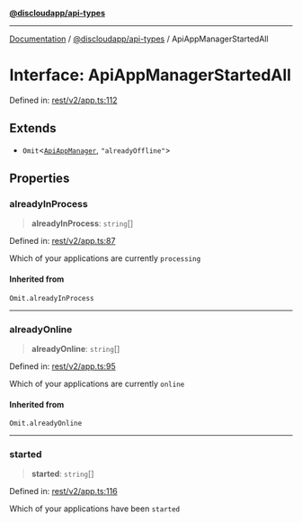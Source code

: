 [**@discloudapp/api-types**](../README.md)

***

[Documentation](../../../packages.md) / [@discloudapp/api-types](../README.md) / ApiAppManagerStartedAll

# Interface: ApiAppManagerStartedAll

Defined in: [rest/v2/app.ts:112](https://github.com/discloud/discloud.app/blob/bfcb626f6315ac03eb36b36e57f162cd101e1996/packages/api-types/rest/v2/app.ts#L112)

## Extends

- `Omit`\<[`ApiAppManager`](ApiAppManager.md), `"alreadyOffline"`\>

## Properties

### alreadyInProcess

> **alreadyInProcess**: `string`[]

Defined in: [rest/v2/app.ts:87](https://github.com/discloud/discloud.app/blob/bfcb626f6315ac03eb36b36e57f162cd101e1996/packages/api-types/rest/v2/app.ts#L87)

Which of your applications are currently `processing`

#### Inherited from

`Omit.alreadyInProcess`

***

### alreadyOnline

> **alreadyOnline**: `string`[]

Defined in: [rest/v2/app.ts:95](https://github.com/discloud/discloud.app/blob/bfcb626f6315ac03eb36b36e57f162cd101e1996/packages/api-types/rest/v2/app.ts#L95)

Which of your applications are currently `online`

#### Inherited from

`Omit.alreadyOnline`

***

### started

> **started**: `string`[]

Defined in: [rest/v2/app.ts:116](https://github.com/discloud/discloud.app/blob/bfcb626f6315ac03eb36b36e57f162cd101e1996/packages/api-types/rest/v2/app.ts#L116)

Which of your applications have been `started`
